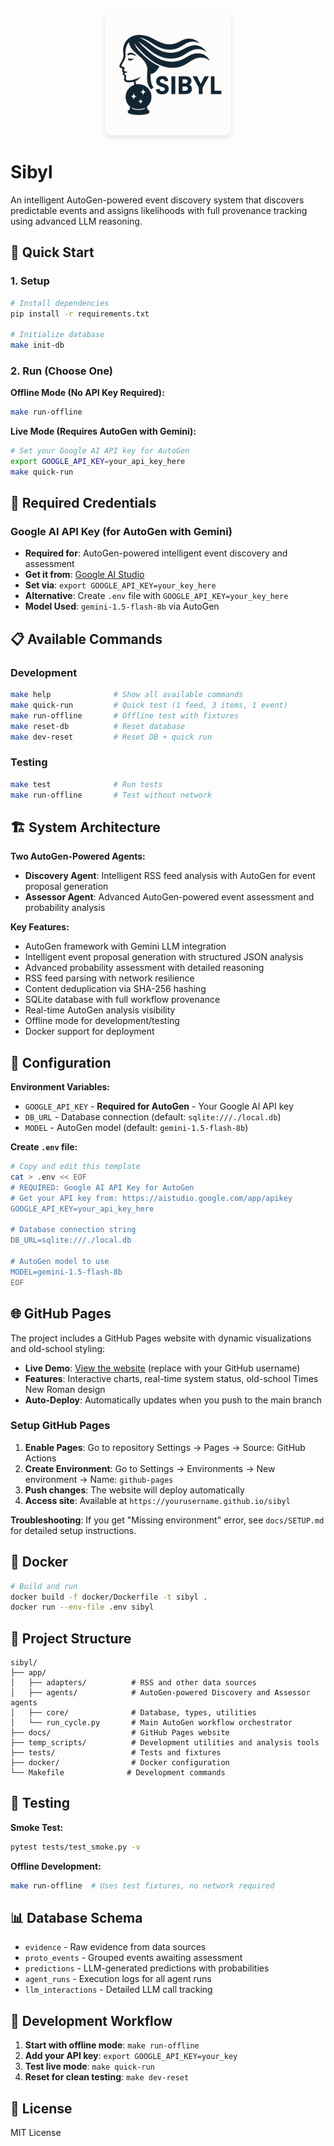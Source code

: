 <div align="center">
  <img src="assets/sibyl.jpg" alt="Sibyl - Agentic Event Discovery System" width="200" style="border-radius: 10px; box-shadow: 0 4px 8px rgba(0,0,0,0.1);">
</div>

# Sibyl

An intelligent AutoGen-powered event discovery system that discovers predictable events and assigns likelihoods with full provenance tracking using advanced LLM reasoning.

## 🚀 Quick Start

### 1. Setup
```bash
# Install dependencies
pip install -r requirements.txt

# Initialize database
make init-db
```

### 2. Run (Choose One)

**Offline Mode (No API Key Required):**
```bash
make run-offline
```

**Live Mode (Requires AutoGen with Gemini):**
```bash
# Set your Google AI API key for AutoGen
export GOOGLE_API_KEY=your_api_key_here
make quick-run
```

## 🔑 Required Credentials

### Google AI API Key (for AutoGen with Gemini)
- **Required for**: AutoGen-powered intelligent event discovery and assessment
- **Get it from**: [Google AI Studio](https://aistudio.google.com/app/apikey)
- **Set via**: `export GOOGLE_API_KEY=your_key_here`
- **Alternative**: Create `.env` file with `GOOGLE_API_KEY=your_key_here`
- **Model Used**: `gemini-1.5-flash-8b` via AutoGen

## 📋 Available Commands

### Development
```bash
make help              # Show all available commands
make quick-run         # Quick test (1 feed, 3 items, 1 event)
make run-offline       # Offline test with fixtures
make reset-db          # Reset database
make dev-reset         # Reset DB + quick run
```

### Testing
```bash
make test              # Run tests
make run-offline       # Test without network
```

## 🏗️ System Architecture

**Two AutoGen-Powered Agents:**
- **Discovery Agent**: Intelligent RSS feed analysis with AutoGen for event proposal generation
- **Assessor Agent**: Advanced AutoGen-powered event assessment and probability analysis

**Key Features:**
- AutoGen framework with Gemini LLM integration
- Intelligent event proposal generation with structured JSON analysis
- Advanced probability assessment with detailed reasoning
- RSS feed parsing with network resilience
- Content deduplication via SHA-256 hashing
- SQLite database with full workflow provenance
- Real-time AutoGen analysis visibility
- Offline mode for development/testing
- Docker support for deployment

## 🔧 Configuration

**Environment Variables:**
- `GOOGLE_API_KEY` - **Required for AutoGen** - Your Google AI API key
- `DB_URL` - Database connection (default: `sqlite:///./local.db`)
- `MODEL` - AutoGen model (default: `gemini-1.5-flash-8b`)

**Create `.env` file:**
```bash
# Copy and edit this template
cat > .env << EOF
# REQUIRED: Google AI API Key for AutoGen
# Get your API key from: https://aistudio.google.com/app/apikey
GOOGLE_API_KEY=your_api_key_here

# Database connection string
DB_URL=sqlite:///./local.db

# AutoGen model to use
MODEL=gemini-1.5-flash-8b
EOF
```

## 🌐 GitHub Pages

The project includes a GitHub Pages website with dynamic visualizations and old-school styling:

- **Live Demo**: [View the website](https://yourusername.github.io/sibyl) (replace with your GitHub username)
- **Features**: Interactive charts, real-time system status, old-school Times New Roman design
- **Auto-Deploy**: Automatically updates when you push to the main branch

### Setup GitHub Pages

1. **Enable Pages**: Go to repository Settings → Pages → Source: GitHub Actions
2. **Create Environment**: Go to Settings → Environments → New environment → Name: `github-pages`
3. **Push changes**: The website will deploy automatically
4. **Access site**: Available at `https://yourusername.github.io/sibyl`

**Troubleshooting**: If you get "Missing environment" error, see `docs/SETUP.md` for detailed setup instructions.

## 🐳 Docker

```bash
# Build and run
docker build -f docker/Dockerfile -t sibyl .
docker run --env-file .env sibyl
```

## 📁 Project Structure

```
sibyl/
├── app/
│   ├── adapters/          # RSS and other data sources
│   ├── agents/            # AutoGen-powered Discovery and Assessor agents
│   ├── core/              # Database, types, utilities
│   └── run_cycle.py       # Main AutoGen workflow orchestrator
├── docs/                  # GitHub Pages website
├── temp_scripts/          # Development utilities and analysis tools
├── tests/                 # Tests and fixtures
├── docker/                # Docker configuration
└── Makefile              # Development commands
```

## 🧪 Testing

**Smoke Test:**
```bash
pytest tests/test_smoke.py -v
```

**Offline Development:**
```bash
make run-offline  # Uses test fixtures, no network required
```

## 📊 Database Schema

- `evidence` - Raw evidence from data sources
- `proto_events` - Grouped events awaiting assessment  
- `predictions` - LLM-generated predictions with probabilities
- `agent_runs` - Execution logs for all agent runs
- `llm_interactions` - Detailed LLM call tracking

## 🔄 Development Workflow

1. **Start with offline mode**: `make run-offline`
2. **Add your API key**: `export GOOGLE_API_KEY=your_key`
3. **Test live mode**: `make quick-run`
4. **Reset for clean testing**: `make dev-reset`

## 📝 License

MIT License